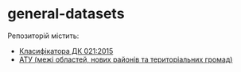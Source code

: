 # general-datasets

Репозиторій містить: 

* [Класифікатора ДК 021:2015](data/cpv.csv)
* [АТУ (межі областей, нових районів та територіальних громад)](shapes/)